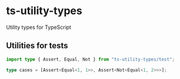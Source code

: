 # ts-utility-types

Utility types for TypeScript

## Utilities for tests

```ts
import type { Assert, Equal, Not } from "ts-utility-types/test";

type cases = [Assert<Equal<1, 1>>, Assert<Not<Equal<1, 2>>>];
```
